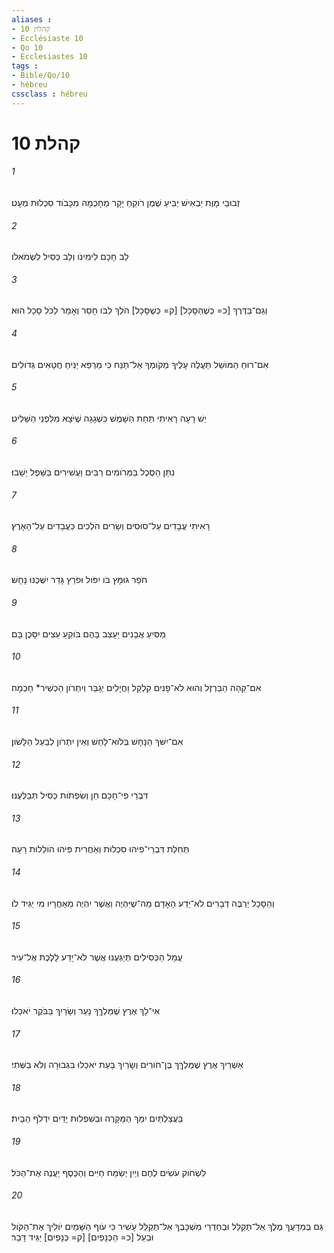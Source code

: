 ```yaml
---
aliases : 
- קהלת 10
- Ecclésiaste 10
- Qo 10
- Ecclesiastes 10
tags : 
- Bible/Qo/10
- hébreu
cssclass : hébreu
---
```


# קהלת 10

###### 1
זְבוּבֵי מָוֶת יַבְאִישׁ יַבִּיעַ שֶׁמֶן רֹוקֵחַ יָקָר מֵחָכְמָה מִכָּבֹוד סִכְלוּת מְעָט׃
###### 2
לֵב חָכָם לִימִינֹו וְלֵב כְּסִיל לִשְׂמֹאלֹו׃
###### 3
וְגַם־בַּדֶּרֶךְ [כ= כְּשֶׁהַסָּכָל] [ק= כְּשֶׁסָּכָל] הֹלֵךְ לִבֹּו חָסֵר וְאָמַר לַכֹּל סָכָל הוּא׃
###### 4
אִם־רוּחַ הַמֹּושֵׁל תַּעֲלֶה עָלֶיךָ מְקֹומְךָ אַל־תַּנַּח כִּי מַרְפֵּא יַנִּיחַ חֲטָאִים גְּדֹולִים׃
###### 5
יֵשׁ רָעָה רָאִיתִי תַּחַת הַשָּׁמֶשׁ כִּשְׁגָגָה שֶׁיֹּצָא מִלִּפְנֵי הַשַּׁלִּיט׃
###### 6
נִתַּן הַסֶּכֶל בַּמְּרֹומִים רַבִּים וַעֲשִׁירִים בַּשֵּׁפֶל יֵשֵׁבוּ׃
###### 7
רָאִיתִי עֲבָדִים עַל־סוּסִים וְשָׂרִים הֹלְכִים כַּעֲבָדִים עַל־הָאָרֶץ׃
###### 8
חֹפֵר גּוּמָּץ בֹּו יִפֹּול וּפֹרֵץ גָּדֵר יִשְּׁכֶנּוּ נָחָשׁ׃
###### 9
מַסִּיעַ אֲבָנִים יֵעָצֵב בָּהֶם בֹּוקֵעַ עֵצִים יִסָּכֶן בָּם׃
###### 10
אִם־קֵהָה הַבַּרְזֶל וְהוּא לֹא־פָנִים קִלְקַל וַחֲיָלִים יְגַבֵּר וְיִתְרֹון הַכְשֵׁיר* חָכְמָה׃
###### 11
אִם־יִשֹּׁךְ הַנָּחָשׁ בְּלֹוא־לָחַשׁ וְאֵין יִתְרֹון לְבַעַל הַלָּשֹׁון׃
###### 12
דִּבְרֵי פִי־חָכָם חֵן וְשִׂפְתֹות כְּסִיל תְּבַלְּעֶנּוּ׃
###### 13
תְּחִלַּת דִּבְרֵי־פִיהוּ סִכְלוּת וְאַחֲרִית פִּיהוּ הֹולֵלוּת רָעָה׃
###### 14
וְהַסָּכָל יַרְבֶּה דְבָרִים לֹא־יֵדַע הָאָדָם מַה־שֶׁיִּהְיֶה וַאֲשֶׁר יִהְיֶה מֵאַחֲרָיו מִי יַגִּיד לֹו׃
###### 15
עֲמַל הַכְּסִילִים תְּיַגְּעֶנּוּ אֲשֶׁר לֹא־יָדַע לָלֶכֶת אֶל־עִיר׃
###### 16
אִי־לָךְ אֶרֶץ שֶׁמַּלְךֵּךְ נָעַר וְשָׂרַיִךְ בַּבֹּקֶר יֹאכֵלוּ׃
###### 17
אַשְׁרֵיךְ אֶרֶץ שֶׁמַּלְךֵּךְ בֶּן־חֹורִים וְשָׂרַיִךְ בָּעֵת יֹאכֵלוּ בִּגְבוּרָה וְלֹא בַשְּׁתִי׃
###### 18
בַּעֲצַלְתַּיִם יִמַּךְ הַמְּקָרֶה וּבְשִׁפְלוּת יָדַיִם יִדְלֹף הַבָּיִת׃
###### 19
לִשְׂחֹוק עֹשִׂים לֶחֶם וְיַיִן יְשַׂמַּח חַיִּים וְהַכֶּסֶף יַעֲנֶה אֶת־הַכֹּל׃
###### 20
גַּם בְּמַדָּעֲךָ מֶלֶךְ אַל־תְּקַלֵּל וּבְחַדְרֵי מִשְׁכָּבְךָ אַל־תְּקַלֵּל עָשִׁיר כִּי עֹוף הַשָּׁמַיִם יֹולִיךְ אֶת־הַקֹּול וּבַעַל [כ= הַכְּנָפַיִם] [ק= כְּנָפַיִם] יַגֵּיד דָּבָר׃
